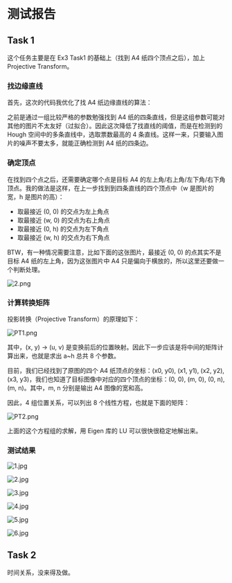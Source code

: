 # 测试报告

## Task 1

这个任务主要是在 Ex3 Task1 的基础上（找到 A4 纸四个顶点之后），加上 Projective Transform。

### 找边缘直线

首先，这次的代码我优化了找 A4 纸边缘直线的算法：

之前是通过一组比较严格的参数勉强找到 A4 纸的四条直线，但是这组参数可能对其他的图片不太友好（过拟合）。因此这次降低了找直线的阈值，而是在检测到的 Hough 空间中的多条直线中，选取票数最高的 4 条直线。这样一来，只要输入图片的噪声不要太多，就能正确检测到 A4 纸的四条边。

### 确定顶点

在找到四个点之后，还需要确定哪个点是目标 A4 的左上角/右上角/左下角/右下角顶点。我的做法是这样，在上一步找到到四条直线的四个顶点中（w 是图片的宽，h 是图片的高）：

+ 取最接近 (0, 0) 的交点为左上角点
+ 取最接近 (w, 0) 的交点为右上角点
+ 取最接近 (0, h) 的交点为左下角点
+ 取最接近 (w, h) 的交点为右下角点

BTW，有一种情况需要注意，比如下面的这张图片，最接近 (0, 0) 的点其实不是目标 A4 纸的左上角，因为这张图片中 A4 只是偏向于横放的，所以这里还要做一个判断处理。

![2.png](img/test/2.png)

### 计算转换矩阵

投影转换（Projective Transform）的原理如下：

![PT1.png](img/test/pt1.png)

其中，(x, y) -> (u, v) 是变换前后的位置映射。因此下一步应该是将中间的矩阵计算出来，也就是求出 a~h 总共 8 个参数。

目前，我们已经找到了原图的四个 A4 纸顶点的坐标：(x0, y0), (x1, y1), (x2, y2), (x3, y3)，我们也知道了目标图像中对应的四个顶点的坐标：(0, 0), (m, 0), (0, n), (m, n)。其中，m, n 分别是输出 A4 图像的宽和高。

因此，4 组位置关系，可以列出 8 个线性方程，也就是下面的矩阵：

![PT2.png](img/test/pt2.png)

上面的这个方程组的求解，用 Eigen 库的 LU 可以很快很稳定地解出来。

### 测试结果

![1.jpg](img/result1/1.jpg)

![2.jpg](img/result1/2.jpg)

![3.jpg](img/result1/3.jpg)

![4.jpg](img/result1/4.jpg)

![5.jpg](img/result1/5.jpg)

![6.jpg](img/result1/6.jpg)

## Task 2

时间关系，没来得及做。
